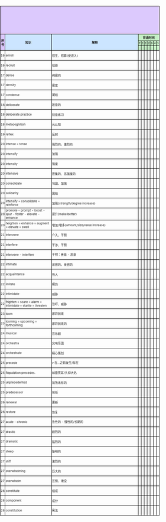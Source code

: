 <!DOCTYPE html>
<html lang="en">
<head>
    <meta charset="UTF-8">
    <meta name="viewport" content="width=device-width, initial-scale=1.0">
    <title>Wordlist</title>
    <style>
        body {
            font-size: 12px;
            margin: 0;
            padding: 0;
        }
        table {
            width: 100%;
            max-width: 210mm;
            border-collapse: collapse;
        }
        td {
            border: 1px solid black;
            padding: 1px;
            font-size: 8px;
        }
        th {
            vertical-align: middle;
            text-align: center;
        }
        .title-row td {
            background-color: white;
            font-size: 18pt;
            font-weight: bold;
            height: 20mm;
            text-align: center;
            vertical-align: middle;
        }
        h1 {
            text-align: center;
            vertical-align: middle;
        }
    </style>
</head>
<body>
    <table>
        <tr class="title-row">
            <td colspan="10" style="background-color: #dcc9fd;text-align: center; vertical-align: middle;"></td>
        </tr>
        <tr style='height:5mm'>
            <td rowspan=3 height=5 style="height:5mm;background-color: #dcc9fd;text-align: center; vertical-align: middle;font-weight: bold;">序号</td>
            <td rowspan=3 height=5 style="height:5mm;width: 40mm; background-color: #cce5ff; text-align: center; vertical-align: middle;font-weight: bold;">知识</td>
            <td rowspan=3 height=5 style="height:5mm;width: 80mm;background-color: #cce5ff;text-align: center; vertical-align: middle;font-weight: bold;">解释</td>
            <td colspan=7 style="height:2mm;width: 60mm;background-color: #c4efc5;text-align: center;font-weight: bold;">背诵时间</td>
        </tr>
        <tr style="height:2mm;background-color: #c4efc5;">
            <td>T</td>
            <td>1</td>
            <td>1</td>
            <td>2</td>
            <td>6</td>
            <td>4</td>
            <td>3</td>
        </tr>
        <tr style="height:1mm;background-color: #c4efc5;">
            <td>&nbsp;</td>
            <td>&nbsp;</td>
            <td>&nbsp;</td>
            <td>&nbsp;</td>
            <td>&nbsp;</td>
            <td>&nbsp;</td>
            <td>&nbsp;</td>
        </tr>
    <tbody>
<tbody>
    <tr style='height:20pt'>
        <td>16</td>
        <td>enroll</td>
        <td>招生、招募(使进入)</td>
        <td>&nbsp;</td>
        <td>&nbsp;</td>
        <td>&nbsp;</td>
        <td>&nbsp;</td>
        <td>&nbsp;</td>
        <td>&nbsp;</td>
        <td>&nbsp;</td>
    </tr>
    <tr style='height:20pt'>
        <td>16</td>
        <td>recruit</td>
        <td>招募</td>
        <td>&nbsp;</td>
        <td>&nbsp;</td>
        <td>&nbsp;</td>
        <td>&nbsp;</td>
        <td>&nbsp;</td>
        <td>&nbsp;</td>
        <td>&nbsp;</td>
    </tr>
    <tr style='height:20pt'>
        <td>17</td>
        <td>dense</td>
        <td>稠密的</td>
        <td>&nbsp;</td>
        <td>&nbsp;</td>
        <td>&nbsp;</td>
        <td>&nbsp;</td>
        <td>&nbsp;</td>
        <td>&nbsp;</td>
        <td>&nbsp;</td>
    </tr>
    <tr style='height:20pt'>
        <td>17</td>
        <td>density</td>
        <td>密度</td>
        <td>&nbsp;</td>
        <td>&nbsp;</td>
        <td>&nbsp;</td>
        <td>&nbsp;</td>
        <td>&nbsp;</td>
        <td>&nbsp;</td>
        <td>&nbsp;</td>
    </tr>
    <tr style='height:20pt'>
        <td>17</td>
        <td>condense</td>
        <td>凝结</td>
        <td>&nbsp;</td>
        <td>&nbsp;</td>
        <td>&nbsp;</td>
        <td>&nbsp;</td>
        <td>&nbsp;</td>
        <td>&nbsp;</td>
        <td>&nbsp;</td>
    </tr>
    <tr style='height:20pt'>
        <td>18</td>
        <td>deliberate</td>
        <td>故意的</td>
        <td>&nbsp;</td>
        <td>&nbsp;</td>
        <td>&nbsp;</td>
        <td>&nbsp;</td>
        <td>&nbsp;</td>
        <td>&nbsp;</td>
        <td>&nbsp;</td>
    </tr>
    <tr style='height:20pt'>
        <td>18</td>
        <td>deliberate practice</td>
        <td>刻意练习</td>
        <td>&nbsp;</td>
        <td>&nbsp;</td>
        <td>&nbsp;</td>
        <td>&nbsp;</td>
        <td>&nbsp;</td>
        <td>&nbsp;</td>
        <td>&nbsp;</td>
    </tr>
    <tr style='height:20pt'>
        <td>18</td>
        <td>metacognition</td>
        <td>元认知</td>
        <td>&nbsp;</td>
        <td>&nbsp;</td>
        <td>&nbsp;</td>
        <td>&nbsp;</td>
        <td>&nbsp;</td>
        <td>&nbsp;</td>
        <td>&nbsp;</td>
    </tr>
    <tr style='height:20pt'>
        <td>19</td>
        <td>reflex</td>
        <td>反射</td>
        <td>&nbsp;</td>
        <td>&nbsp;</td>
        <td>&nbsp;</td>
        <td>&nbsp;</td>
        <td>&nbsp;</td>
        <td>&nbsp;</td>
        <td>&nbsp;</td>
    </tr>
    <tr style='height:20pt'>
        <td>20</td>
        <td>intense = tense</td>
        <td>强烈的，激烈的</td>
        <td>&nbsp;</td>
        <td>&nbsp;</td>
        <td>&nbsp;</td>
        <td>&nbsp;</td>
        <td>&nbsp;</td>
        <td>&nbsp;</td>
        <td>&nbsp;</td>
    </tr>
    <tr style='height:20pt'>
        <td>20</td>
        <td>intensify</td>
        <td>加强</td>
        <td>&nbsp;</td>
        <td>&nbsp;</td>
        <td>&nbsp;</td>
        <td>&nbsp;</td>
        <td>&nbsp;</td>
        <td>&nbsp;</td>
        <td>&nbsp;</td>
    </tr>
    <tr style='height:20pt'>
        <td>20</td>
        <td>intensity</td>
        <td>强度</td>
        <td>&nbsp;</td>
        <td>&nbsp;</td>
        <td>&nbsp;</td>
        <td>&nbsp;</td>
        <td>&nbsp;</td>
        <td>&nbsp;</td>
        <td>&nbsp;</td>
    </tr>
    <tr style='height:20pt'>
        <td>20</td>
        <td>intensive</td>
        <td>密集的、高强度的</td>
        <td>&nbsp;</td>
        <td>&nbsp;</td>
        <td>&nbsp;</td>
        <td>&nbsp;</td>
        <td>&nbsp;</td>
        <td>&nbsp;</td>
        <td>&nbsp;</td>
    </tr>
    <tr style='height:20pt'>
        <td>20</td>
        <td>consolidate</td>
        <td>巩固、加强</td>
        <td>&nbsp;</td>
        <td>&nbsp;</td>
        <td>&nbsp;</td>
        <td>&nbsp;</td>
        <td>&nbsp;</td>
        <td>&nbsp;</td>
        <td>&nbsp;</td>
    </tr>
    <tr style='height:20pt'>
        <td>20</td>
        <td>solidarity</td>
        <td>团结</td>
        <td>&nbsp;</td>
        <td>&nbsp;</td>
        <td>&nbsp;</td>
        <td>&nbsp;</td>
        <td>&nbsp;</td>
        <td>&nbsp;</td>
        <td>&nbsp;</td>
    </tr>
    <tr style='height:20pt'>
        <td>20</td>
        <td>intensify = consolidate = reinforce</td>
        <td>加强(strength/degree increase)</td>
        <td>&nbsp;</td>
        <td>&nbsp;</td>
        <td>&nbsp;</td>
        <td>&nbsp;</td>
        <td>&nbsp;</td>
        <td>&nbsp;</td>
        <td>&nbsp;</td>
    </tr>
    <tr style='height:20pt'>
        <td>20</td>
        <td>promote - prompt - boost - spur - foster - elevate - enhance</td>
        <td>提升(make better)</td>
        <td>&nbsp;</td>
        <td>&nbsp;</td>
        <td>&nbsp;</td>
        <td>&nbsp;</td>
        <td>&nbsp;</td>
        <td>&nbsp;</td>
        <td>&nbsp;</td>
    </tr>
    <tr style='height:20pt'>
        <td>20</td>
        <td>heighten = enhance = augment = elevate = swell</td>
        <td>增加/增多(amount/size/value increase)</td>
        <td>&nbsp;</td>
        <td>&nbsp;</td>
        <td>&nbsp;</td>
        <td>&nbsp;</td>
        <td>&nbsp;</td>
        <td>&nbsp;</td>
        <td>&nbsp;</td>
    </tr>
    <tr style='height:20pt'>
        <td>21</td>
        <td>intervene</td>
        <td>介入、干预</td>
        <td>&nbsp;</td>
        <td>&nbsp;</td>
        <td>&nbsp;</td>
        <td>&nbsp;</td>
        <td>&nbsp;</td>
        <td>&nbsp;</td>
        <td>&nbsp;</td>
    </tr>
    <tr style='height:20pt'>
        <td>21</td>
        <td>interfere</td>
        <td>干涉、干预</td>
        <td>&nbsp;</td>
        <td>&nbsp;</td>
        <td>&nbsp;</td>
        <td>&nbsp;</td>
        <td>&nbsp;</td>
        <td>&nbsp;</td>
        <td>&nbsp;</td>
    </tr>
    <tr style='height:20pt'>
        <td>21</td>
        <td>intervene - interfere</td>
        <td>干预：善意 - 恶意</td>
        <td>&nbsp;</td>
        <td>&nbsp;</td>
        <td>&nbsp;</td>
        <td>&nbsp;</td>
        <td>&nbsp;</td>
        <td>&nbsp;</td>
        <td>&nbsp;</td>
    </tr>
    <tr style='height:20pt'>
        <td>22</td>
        <td>intimate</td>
        <td>紧密的，亲密的</td>
        <td>&nbsp;</td>
        <td>&nbsp;</td>
        <td>&nbsp;</td>
        <td>&nbsp;</td>
        <td>&nbsp;</td>
        <td>&nbsp;</td>
        <td>&nbsp;</td>
    </tr>
    <tr style='height:20pt'>
        <td>22</td>
        <td>acquaintance</td>
        <td>熟人</td>
        <td>&nbsp;</td>
        <td>&nbsp;</td>
        <td>&nbsp;</td>
        <td>&nbsp;</td>
        <td>&nbsp;</td>
        <td>&nbsp;</td>
        <td>&nbsp;</td>
    </tr>
    <tr style='height:20pt'>
        <td>22</td>
        <td>imitate</td>
        <td>模仿</td>
        <td>&nbsp;</td>
        <td>&nbsp;</td>
        <td>&nbsp;</td>
        <td>&nbsp;</td>
        <td>&nbsp;</td>
        <td>&nbsp;</td>
        <td>&nbsp;</td>
    </tr>
    <tr style='height:20pt'>
        <td>22</td>
        <td>intimidate</td>
        <td>威胁</td>
        <td>&nbsp;</td>
        <td>&nbsp;</td>
        <td>&nbsp;</td>
        <td>&nbsp;</td>
        <td>&nbsp;</td>
        <td>&nbsp;</td>
        <td>&nbsp;</td>
    </tr>
    <tr style='height:20pt'>
        <td>22</td>
        <td>frighten = scare = alarm = intimidate = startle = threaten</td>
        <td>恐吓、威胁</td>
        <td>&nbsp;</td>
        <td>&nbsp;</td>
        <td>&nbsp;</td>
        <td>&nbsp;</td>
        <td>&nbsp;</td>
        <td>&nbsp;</td>
        <td>&nbsp;</td>
    </tr>
    <tr style='height:20pt'>
        <td>23</td>
        <td>loom</td>
        <td>即将到来</td>
        <td>&nbsp;</td>
        <td>&nbsp;</td>
        <td>&nbsp;</td>
        <td>&nbsp;</td>
        <td>&nbsp;</td>
        <td>&nbsp;</td>
        <td>&nbsp;</td>
    </tr>
    <tr style='height:20pt'>
        <td>23</td>
        <td>looming = upcoming = forthcoming</td>
        <td>即将到来的</td>
        <td>&nbsp;</td>
        <td>&nbsp;</td>
        <td>&nbsp;</td>
        <td>&nbsp;</td>
        <td>&nbsp;</td>
        <td>&nbsp;</td>
        <td>&nbsp;</td>
    </tr>
    <tr style='height:20pt'>
        <td>24</td>
        <td>musical</td>
        <td>音乐剧</td>
        <td>&nbsp;</td>
        <td>&nbsp;</td>
        <td>&nbsp;</td>
        <td>&nbsp;</td>
        <td>&nbsp;</td>
        <td>&nbsp;</td>
        <td>&nbsp;</td>
    </tr>
    <tr style='height:20pt'>
        <td>24</td>
        <td>orchestra</td>
        <td>交响乐团</td>
        <td>&nbsp;</td>
        <td>&nbsp;</td>
        <td>&nbsp;</td>
        <td>&nbsp;</td>
        <td>&nbsp;</td>
        <td>&nbsp;</td>
        <td>&nbsp;</td>
    </tr>
    <tr style='height:20pt'>
        <td>24</td>
        <td>orchestrate</td>
        <td>精心策划</td>
        <td>&nbsp;</td>
        <td>&nbsp;</td>
        <td>&nbsp;</td>
        <td>&nbsp;</td>
        <td>&nbsp;</td>
        <td>&nbsp;</td>
        <td>&nbsp;</td>
    </tr>
    <tr style='height:20pt'>
        <td>25</td>
        <td>precede</td>
        <td>v.在...之前发生/存在</td>
        <td>&nbsp;</td>
        <td>&nbsp;</td>
        <td>&nbsp;</td>
        <td>&nbsp;</td>
        <td>&nbsp;</td>
        <td>&nbsp;</td>
        <td>&nbsp;</td>
    </tr>
    <tr style='height:20pt'>
        <td>25</td>
        <td>Reputation precedes.</td>
        <td>如雷贯耳/久仰大名</td>
        <td>&nbsp;</td>
        <td>&nbsp;</td>
        <td>&nbsp;</td>
        <td>&nbsp;</td>
        <td>&nbsp;</td>
        <td>&nbsp;</td>
        <td>&nbsp;</td>
    </tr>
    <tr style='height:20pt'>
        <td>25</td>
        <td>unprecedented</td>
        <td>前所未有的</td>
        <td>&nbsp;</td>
        <td>&nbsp;</td>
        <td>&nbsp;</td>
        <td>&nbsp;</td>
        <td>&nbsp;</td>
        <td>&nbsp;</td>
        <td>&nbsp;</td>
    </tr>
    <tr style='height:20pt'>
        <td>25</td>
        <td>predecessor</td>
        <td>前任</td>
        <td>&nbsp;</td>
        <td>&nbsp;</td>
        <td>&nbsp;</td>
        <td>&nbsp;</td>
        <td>&nbsp;</td>
        <td>&nbsp;</td>
        <td>&nbsp;</td>
    </tr>
    <tr style='height:20pt'>
        <td>26</td>
        <td>renewal</td>
        <td>更新</td>
        <td>&nbsp;</td>
        <td>&nbsp;</td>
        <td>&nbsp;</td>
        <td>&nbsp;</td>
        <td>&nbsp;</td>
        <td>&nbsp;</td>
        <td>&nbsp;</td>
    </tr>
    <tr style='height:20pt'>
        <td>26</td>
        <td>restore</td>
        <td>恢复</td>
        <td>&nbsp;</td>
        <td>&nbsp;</td>
        <td>&nbsp;</td>
        <td>&nbsp;</td>
        <td>&nbsp;</td>
        <td>&nbsp;</td>
        <td>&nbsp;</td>
    </tr>
    <tr style='height:20pt'>
        <td>27</td>
        <td>acute - chronic</td>
        <td>急性的 - 慢性的/长期的</td>
        <td>&nbsp;</td>
        <td>&nbsp;</td>
        <td>&nbsp;</td>
        <td>&nbsp;</td>
        <td>&nbsp;</td>
        <td>&nbsp;</td>
        <td>&nbsp;</td>
    </tr>
    <tr style='height:20pt'>
        <td>27</td>
        <td>drastic</td>
        <td>剧烈的</td>
        <td>&nbsp;</td>
        <td>&nbsp;</td>
        <td>&nbsp;</td>
        <td>&nbsp;</td>
        <td>&nbsp;</td>
        <td>&nbsp;</td>
        <td>&nbsp;</td>
    </tr>
    <tr style='height:20pt'>
        <td>27</td>
        <td>dramatic</td>
        <td>猛烈的</td>
        <td>&nbsp;</td>
        <td>&nbsp;</td>
        <td>&nbsp;</td>
        <td>&nbsp;</td>
        <td>&nbsp;</td>
        <td>&nbsp;</td>
        <td>&nbsp;</td>
    </tr>
    <tr style='height:20pt'>
        <td>27</td>
        <td>steep</td>
        <td>陡峭的</td>
        <td>&nbsp;</td>
        <td>&nbsp;</td>
        <td>&nbsp;</td>
        <td>&nbsp;</td>
        <td>&nbsp;</td>
        <td>&nbsp;</td>
        <td>&nbsp;</td>
    </tr>
    <tr style='height:20pt'>
        <td>27</td>
        <td>stiff</td>
        <td>激烈的</td>
        <td>&nbsp;</td>
        <td>&nbsp;</td>
        <td>&nbsp;</td>
        <td>&nbsp;</td>
        <td>&nbsp;</td>
        <td>&nbsp;</td>
        <td>&nbsp;</td>
    </tr>
    <tr style='height:20pt'>
        <td>27</td>
        <td>overwhelming</td>
        <td>巨大的</td>
        <td>&nbsp;</td>
        <td>&nbsp;</td>
        <td>&nbsp;</td>
        <td>&nbsp;</td>
        <td>&nbsp;</td>
        <td>&nbsp;</td>
        <td>&nbsp;</td>
    </tr>
    <tr style='height:20pt'>
        <td>27</td>
        <td>overwhelm</td>
        <td>压倒、淹没</td>
        <td>&nbsp;</td>
        <td>&nbsp;</td>
        <td>&nbsp;</td>
        <td>&nbsp;</td>
        <td>&nbsp;</td>
        <td>&nbsp;</td>
        <td>&nbsp;</td>
    </tr>
    <tr style='height:20pt'>
        <td>28</td>
        <td>constitute</td>
        <td>组成</td>
        <td>&nbsp;</td>
        <td>&nbsp;</td>
        <td>&nbsp;</td>
        <td>&nbsp;</td>
        <td>&nbsp;</td>
        <td>&nbsp;</td>
        <td>&nbsp;</td>
    </tr>
    <tr style='height:20pt'>
        <td>28</td>
        <td>component</td>
        <td>成分</td>
        <td>&nbsp;</td>
        <td>&nbsp;</td>
        <td>&nbsp;</td>
        <td>&nbsp;</td>
        <td>&nbsp;</td>
        <td>&nbsp;</td>
        <td>&nbsp;</td>
    </tr>
    <tr style='height:20pt'>
        <td>28</td>
        <td>constitution</td>
        <td>宪法</td>
        <td>&nbsp;</td>
        <td>&nbsp;</td>
        <td>&nbsp;</td>
        <td>&nbsp;</td>
        <td>&nbsp;</td>
        <td>&nbsp;</td>
        <td>&nbsp;</td>
    </tr>
</tbody>

</table>
</body>
</html>

